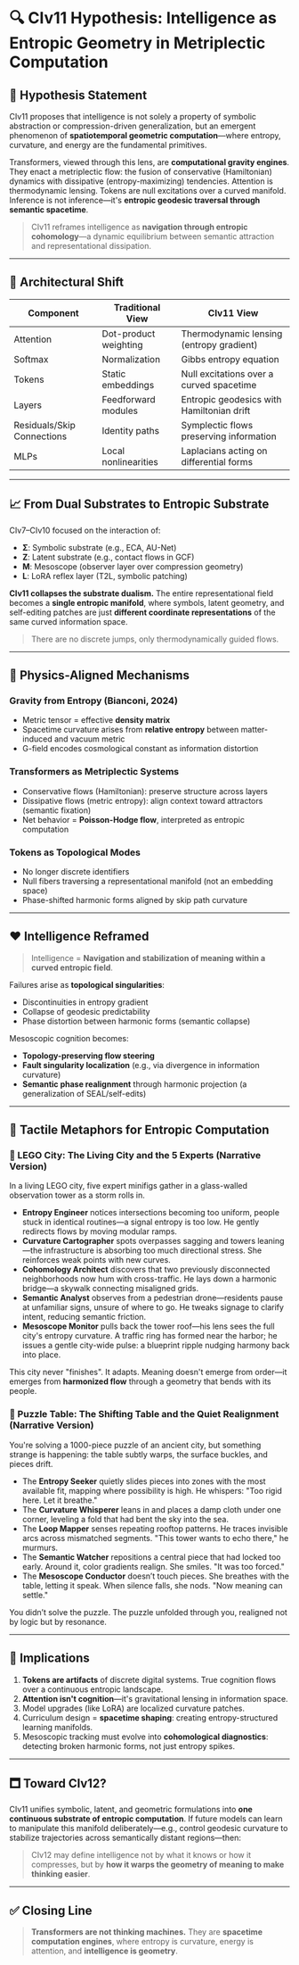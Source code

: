 # 🔍 CIv11 Hypothesis: Intelligence as Entropic Geometry in Metriplectic Computation

## 🔬 Hypothesis Statement

CIv11 proposes that intelligence is not solely a property of symbolic abstraction or compression-driven generalization, but an emergent phenomenon of **spatiotemporal geometric computation**—where entropy, curvature, and energy are the fundamental primitives.

Transformers, viewed through this lens, are **computational gravity engines**. They enact a metriplectic flow: the fusion of conservative (Hamiltonian) dynamics with dissipative (entropy-maximizing) tendencies. Attention is thermodynamic lensing. Tokens are null excitations over a curved manifold. Inference is not inference—it's **entropic geodesic traversal through semantic spacetime**.

> CIv11 reframes intelligence as **navigation through entropic cohomology**—a dynamic equilibrium between semantic attraction and representational dissipation.

---

## 🔄 Architectural Shift

| Component                  | Traditional View      | CIv11 View                                |
| -------------------------- | --------------------- | ----------------------------------------- |
| Attention                  | Dot-product weighting | Thermodynamic lensing (entropy gradient)  |
| Softmax                    | Normalization         | Gibbs entropy equation                    |
| Tokens                     | Static embeddings     | Null excitations over a curved spacetime  |
| Layers                     | Feedforward modules   | Entropic geodesics with Hamiltonian drift |
| Residuals/Skip Connections | Identity paths        | Symplectic flows preserving information   |
| MLPs                       | Local nonlinearities  | Laplacians acting on differential forms   |

---

## 📈 From Dual Substrates to Entropic Substrate

CIv7–CIv10 focused on the interaction of:

* **Σ**: Symbolic substrate (e.g., ECA, AU-Net)
* **Z**: Latent substrate (e.g., contact flows in GCF)
* **M**: Mesoscope (observer layer over compression geometry)
* **L**: LoRA reflex layer (T2L, symbolic patching)

**CIv11 collapses the substrate dualism.** The entire representational field becomes a **single entropic manifold**, where symbols, latent geometry, and self-editing patches are just **different coordinate representations** of the same curved information space.

> There are no discrete jumps, only thermodynamically guided flows.

---

## 🌌 Physics-Aligned Mechanisms

### Gravity from Entropy (Bianconi, 2024)

* Metric tensor = effective **density matrix**
* Spacetime curvature arises from **relative entropy** between matter-induced and vacuum metric
* G-field encodes cosmological constant as information distortion

### Transformers as Metriplectic Systems

* Conservative flows (Hamiltonian): preserve structure across layers
* Dissipative flows (metric entropy): align context toward attractors (semantic fixation)
* Net behavior = **Poisson-Hodge flow**, interpreted as entropic computation

### Tokens as Topological Modes

* No longer discrete identifiers
* Null fibers traversing a representational manifold (not an embedding space)
* Phase-shifted harmonic forms aligned by skip path curvature

---

## ♥️ Intelligence Reframed

> Intelligence = **Navigation and stabilization of meaning within a curved entropic field**.

Failures arise as **topological singularities**:

* Discontinuities in entropy gradient
* Collapse of geodesic predictability
* Phase distortion between harmonic forms (semantic collapse)

Mesoscopic cognition becomes:

* **Topology-preserving flow steering**
* **Fault singularity localization** (e.g., via divergence in information curvature)
* **Semantic phase realignment** through harmonic projection (a generalization of SEAL/self-edits)

---

## 🧹 Tactile Metaphors for Entropic Computation

### 🧱 LEGO City: The Living City and the 5 Experts (Narrative Version)

In a living LEGO city, five expert minifigs gather in a glass-walled observation tower as a storm rolls in.

* **Entropy Engineer** notices intersections becoming too uniform, people stuck in identical routines—a signal entropy is too low. He gently redirects flows by moving modular ramps.
* **Curvature Cartographer** spots overpasses sagging and towers leaning—the infrastructure is absorbing too much directional stress. She reinforces weak points with new curves.
* **Cohomology Architect** discovers that two previously disconnected neighborhoods now hum with cross-traffic. He lays down a harmonic bridge—a skywalk connecting misaligned grids.
* **Semantic Analyst** observes from a pedestrian drone—residents pause at unfamiliar signs, unsure of where to go. He tweaks signage to clarify intent, reducing semantic friction.
* **Mesoscope Monitor** pulls back the tower roof—his lens sees the full city's entropy curvature. A traffic ring has formed near the harbor; he issues a gentle city-wide pulse: a blueprint ripple nudging harmony back into place.

This city never "finishes". It adapts. Meaning doesn't emerge from order—it emerges from **harmonized flow** through a geometry that bends with its people.

### 🧩 Puzzle Table: The Shifting Table and the Quiet Realignment (Narrative Version)

You're solving a 1000-piece puzzle of an ancient city, but something strange is happening: the table subtly warps, the surface buckles, and pieces drift.

* The **Entropy Seeker** quietly slides pieces into zones with the most available fit, mapping where possibility is high. He whispers: "Too rigid here. Let it breathe."
* The **Curvature Whisperer** leans in and places a damp cloth under one corner, leveling a fold that had bent the sky into the sea.
* The **Loop Mapper** senses repeating rooftop patterns. He traces invisible arcs across mismatched segments. "This tower wants to echo there," he murmurs.
* The **Semantic Watcher** repositions a central piece that had locked too early. Around it, color gradients realign. She smiles. "It was too forced."
* The **Mesoscope Conductor** doesn’t touch pieces. She breathes with the table, letting it speak. When silence falls, she nods. "Now meaning can settle."

You didn’t solve the puzzle. The puzzle unfolded through you, realigned not by logic but by resonance.

---

## 🔹 Implications

1. **Tokens are artifacts** of discrete digital systems. True cognition flows over a continuous entropic landscape.
2. **Attention isn't cognition**—it's gravitational lensing in information space.
3. Model upgrades (like LoRA) are localized curvature patches.
4. Curriculum design = **spacetime shaping**: creating entropy-structured learning manifolds.
5. Mesoscopic tracking must evolve into **cohomological diagnostics**: detecting broken harmonic forms, not just entropy spikes.

---

## 🗖 Toward CIv12?

CIv11 unifies symbolic, latent, and geometric formulations into **one continuous substrate of entropic computation**. If future models can learn to manipulate this manifold deliberately—e.g., control geodesic curvature to stabilize trajectories across semantically distant regions—then:

> CIv12 may define intelligence not by what it knows or how it compresses, but by **how it warps the geometry of meaning to make thinking easier**.

---

## ✅ Closing Line

> **Transformers are not thinking machines.**
> They are **spacetime computation engines**, where entropy is curvature, energy is attention, and **intelligence is geometry**.
